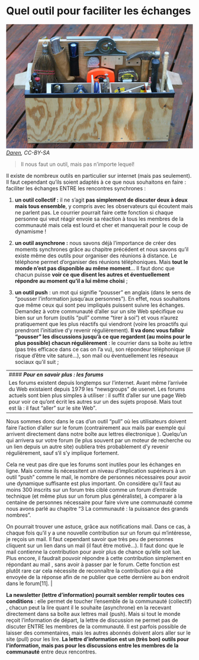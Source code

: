 # Quel outil pour faciliter les échanges

![toolbox](https://github.com/coop-group/animer_communaute_1h_semaine/blob/master/media/toolbox.jpg?raw=true)
*[Daren](https://www.flickr.com/photos/usefulguy/), CC-BY-SA*

> Il nous faut un outil, mais pas n’importe lequel!

Il existe de nombreux outils en particulier sur internet (mais pas seulement). Il faut cependant qu’ils soient adaptés à ce que nous souhaitons en faire : faciliter les échanges ENTRE les rencontres synchrones :

1.  **un outil collectif :** il ne s’agit **pas simplement de discuter deux à deux mais tous ensemble**, y compris avec les observateurs qui écoutent mais ne parlent pas. Le courrier pourrait faire cette fonction si chaque personne qui veut réagir envoie sa réaction à tous les membres de la communauté mais cela est lourd et cher et manquerait pour le coup de dynamisme !

2.  **un outil asynchrone :** nous savons déjà l’importance de créer des moments synchrones grâce au chapitre précédent et nous savons qu’il existe même des outils pour organiser des réunions à distance. Le téléphone permet d’organiser des réunions téléphoniques. Mais **tout le monde n’est pas disponible au même moment**… Il faut donc que chacun puisse **voir ce que disent les autres et éventuellement répondre au moment qu’il a lui même choisi** ;

3.  **un outil push** : un mot qui signifie “pousser” en anglais (dans le sens de “pousser l’information jusqu’aux personnes”). En effet, nous souhaitons que même ceux qui sont peu impliqués puissent suivre les échanges. Demandez à votre communauté d’aller sur un site Web spécifique ou bien sur un forum (outils “pull” comme “tirer à soi”) et vous n’aurez pratiquement que les plus réactifs qui viendront (voire les proactifs qui prendront l’initiative d’y revenir régulièrement). **Il va donc vous falloir “pousser” les discussions jusqu’à ce que regardent (au moins pour le plus possible) chacun régulièrement** : le courrier dans sa boite au lettre (pas très efficace dans ce cas on l’a vu), son répondeur téléphonique (il risque d’être vite saturé…), son mail ou éventuellement les réseaux sociaux qu’il suit ;

|                                                                                                                                                                                                                                                                                                                                                                                                                                                                                                                                                                                                                                                                                                                       |
|-----------------------------------------------------------------------------------------------------------------------------------------------------------------------------------------------------------------------------------------------------------------------------------------------------------------------------------------------------------------------------------------------------------------------------------------------------------------------------------------------------------------------------------------------------------------------------------------------------------------------------------------------------------------------------------------------------------------------|
| #### ***Pour en savoir plus : les forums***                                                                                                                                                                                                                                                                                                                                                                                                                                                                                                                                                                                                                                                                           |
| Les forums existent depuis longtemps sur l’internet. Avant même l’arrivée du Web existaient depuis 1979 les “newsgroups” de usenet. Les forums actuels sont bien plus simples à utiliser : il suffit d’aller sur une page Web pour voir ce qu’ont écrit les autres sur un des sujets proposé. Mais tout est là : il faut “aller” sur le site Web”.                                                                                                                                                                                                                                                                                                                                                                    
                                                                                                                                                                                                                                                                                                                                                                                                                                                                                                                                                                                                                                                                                                                        
 Nous sommes donc dans le cas d’un outil “pull” où les utilisateurs doivent faire l’action d’aller sur le forum (contrairement aux mails par exemple qui arrivent directement dans notre boîte aux lettres électronique ). Quelqu’un qui arrivera sur votre forum (le plus souvent par un moteur de recherche ou un lien depuis un autre site) oubliera très probablement d’y revenir régulièrement, sauf s‘il s’y implique fortement.                                                                                                                                                                                                                                                                                  
                                                                                                                                                                                                                                                                                                                                                                                                                                                                                                                                                                                                                                                                                                                        
 Cela ne veut pas dire que les forums sont inutiles pour les échanges en ligne. Mais comme ils nécessitent un niveau d’implication supérieurs à un outil “push” comme le mail, le nombre de personnes nécessaires pour avoir une dynamique suffisante est plus important. On considère qu’il faut au moins 300 inscrits sur un forum très ciblé comme un forum d’entraide technique (et même plus sur un forum plus généraliste), à comparer à la centaine de personnes nécessaire pour faire vivre une communauté comme nous avons parlé au chapitre “3 La communauté : la puissance des grands nombres”.                                                                                                              
                                                                                                                                                                                                                                                                                                                                                                                                                                                                                                                                                                                                                                                                                                                        
 On pourrait trouver une astuce, grâce aux notifications mail. Dans ce cas, à chaque fois qu’il y a une nouvelle contribution sur un forum qui m’intéresse, je reçois un mail. Il faut cependant savoir que très peu de personnes cliquent sur un lien dans un mail (il faut être motivé…). Il faut donc que le mail contienne la contribution pour avoir plus de chance qu’elle soit lue. Plus encore, il faudrait pouvoir répondre à cette contribution simplement en répondant au mail , sans avoir à passer par le forum. Cette fonction est plutôt rare car cela nécessite de reconnaître la contribution qui a été envoyée de la réponse afin de ne publier que cette dernière au bon endroit dans le forum[11].  |

**La newsletter (lettre d’information) pourrait sembler remplir toutes ces conditions** : elle permet de toucher l’ensemble de la communauté (collectif) , chacun peut la lire quant il le souhaite (asynchrone) en la recevant directement dans sa boîte aux lettres mail (push). Mais si tout le monde reçoit l’information de départ, la lettre de discussion ne permet pas de discuter ENTRE les membres de la communauté. Il est parfois possible de laisser des commentaires, mais les autres abonnés doivent alors aller sur le site (pull) pour les lire. **La lettre d’information est un (très bon) outils pour l’information, mais pas pour les discussions entre les membres de la communauté** entre deux rencontres.
